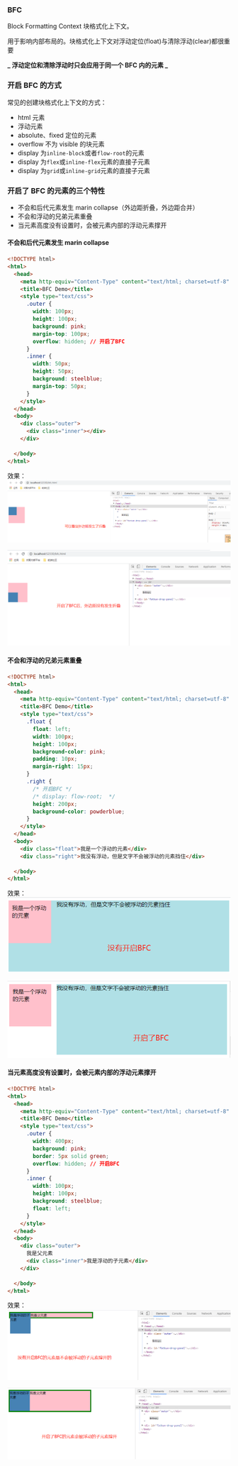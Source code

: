 ### BFC

Block Formatting Context 块格式化上下文。

用于影响内部布局的。块格式化上下文对浮动定位(float)与清除浮动(clear)都很重要

**_ 浮动定位和清除浮动时只会应用于同一个 BFC 内的元素 _**

### 开启 BFC 的方式

常见的创建块格式化上下文的方式：

- html 元素
- 浮动元素
- absolute、fixed 定位的元素
- overflow 不为 visible 的块元素
- display 为`inline-block`或者`flow-root`的元素
- display 为`flex`或`inline-flex`元素的直接子元素
- display 为`grid`或`inline-grid`元素的直接子元素

### 开启了 BFC 的元素的三个特性

- 不会和后代元素发生 marin collapse（外边距折叠，外边距合并）
- 不会和浮动的兄弟元素重叠
- 当元素高度没有设置时，会被元素内部的浮动元素撑开

#### 不会和后代元素发生 marin collapse

```html
<!DOCTYPE html>
<html>
  <head>
    <meta http-equiv="Content-Type" content="text/html; charset=utf-8" />
    <title>BFC Demo</title>
    <style type="text/css">
      .outer {
        width: 100px;
        height: 100px;
        background: pink;
        margin-top: 100px;
        overflow: hidden; // 开启了BFC
      }
      .inner {
        width: 50px;
        height: 50px;
        background: steelblue;
        margin-top: 50px;
      }
    </style>
  </head>
  <body>
    <div class="outer">
      <div class="inner"></div>
    </div>
     
  </body>
</html>
```

效果：
![image](../../Front-End-Development-Notes/BFC03.png)

![image](../../Front-End-Development-Notes/BFC04.png)

#### 不会和浮动的兄弟元素重叠

```html
<!DOCTYPE html>
<html>
  <head>
    <meta http-equiv="Content-Type" content="text/html; charset=utf-8" />
    <title>BFC Demo</title>
    <style type="text/css">
      .float {
        float: left;
        width: 100px;
        height: 100px;
        background-color: pink;
        padding: 10px;
        margin-right: 15px;
      }
      .right {
        /* 开启BFC */
        /* display: flow-root;  */
        height: 200px;
        background-color: powderblue;
      }
    </style>
  </head>
  <body>
    <div class="float">我是一个浮动的元素</div>
    <div class="right">我没有浮动，但是文字不会被浮动的元素挡住</div>
     
  </body>
</html>
```

效果：
![image](../../Front-End-Development-Notes/BFC01.png)

![image](../../Front-End-Development-Notes/BFC02.png)

#### 当元素高度没有设置时，会被元素内部的浮动元素撑开

```html
<!DOCTYPE html>
<html>
  <head>
    <meta http-equiv="Content-Type" content="text/html; charset=utf-8" />
    <title>BFC Demo</title>
    <style type="text/css">
      .outer {
        width: 400px;
        background: pink;
        border: 5px solid green;
        overflow: hidden; // 开启BFC
      }
      .inner {
        width: 100px;
        height: 100px;
        background: steelblue;
        float: left;
      }
    </style>
  </head>
  <body>
    <div class="outer">
      我是父元素
      <div class="inner">我是浮动的子元素</div>
    </div>
     
  </body>
</html>
```

效果：
![image](../../Front-End-Development-Notes/BFC05.png)

![image](../../Front-End-Development-Notes/BFC06.png)
